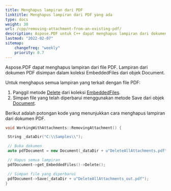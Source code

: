 ```yaml
---
title: Menghapus lampiran dari PDF 
linktitle: Menghapus lampiran dari PDF yang ada
type: docs
weight: 30
url: /cpp/removing-attachment-from-an-existing-pdf/
description: Aspose.PDF untuk C++ dapat menghapus lampiran dari dokumen PDF Anda. Gunakan API PDF C++ untuk menghapus lampiran dalam file PDF menggunakan pustaka Aspose.PDF.
lastmod: "2022-02-07"
sitemap:
    changefreq: "weekly"
    priority: 0.7
---
```


Aspose.PDF dapat menghapus lampiran dari file PDF. Lampiran dari dokumen PDF disimpan dalam koleksi EmbeddedFiles dari objek Document.

Untuk menghapus semua lampiran yang terkait dengan file PDF:

1. Panggil metode [Delete](https://reference.aspose.com/pdf/cpp/class/aspose.pdf.embedded_file_collection#afff8b235b554a66c203464b61204b843) dari koleksi [EmbeddedFiles](https://reference.aspose.com/pdf/cpp/class/aspose.pdf.embedded_file_collection).
1. Simpan file yang telah diperbarui menggunakan metode Save dari objek [Document](https://reference.aspose.com/pdf/cpp/class/aspose.pdf.document).

Berikut adalah potongan kode yang menunjukkan cara menghapus lampiran dari dokumen PDF.

```cpp
void WorkingWithAttachments::RemovingAttachment() {

 String _dataDir("C:\\Samples\\");

 // Buka dokumen
 auto pdfDocument = new Document(_dataDir + u"DeleteAllAttachments.pdf");

 // Hapus semua lampiran
 pdfDocument->get_EmbeddedFiles()->Delete();

 // Simpan file yang diperbarui
 pdfDocument->Save(_dataDir + u"DeleteAllAttachments_out.pdf");
}
```